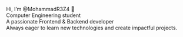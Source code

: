 Hi, I’m @MohammadR3Z4 👋  
Computer Engineering student  
A passionate Frontend & Backend developer  
Always eager to learn new technologies and create impactful projects.

